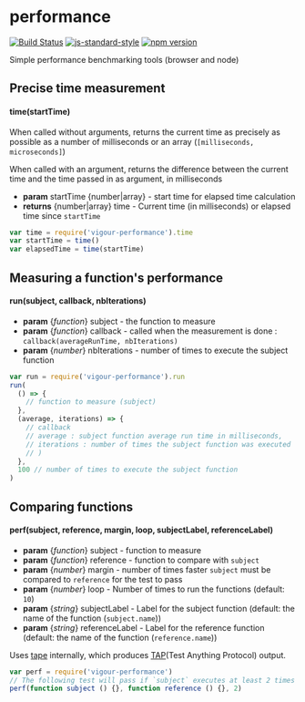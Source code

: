 # performance
<!-- VDOC.badges travis; standard; npm -->
<!-- DON'T EDIT THIS SECTION (including comments), INSTEAD RE-RUN `vdoc` TO UPDATE -->
[![Build Status](https://travis-ci.org/vigour-io/performance.svg?branch=master)](https://travis-ci.org/vigour-io/performance)
[![js-standard-style](https://img.shields.io/badge/code%20style-standard-brightgreen.svg)](http://standardjs.com/)
[![npm version](https://badge.fury.io/js/vigour-performance.svg)](https://badge.fury.io/js/vigour-performance)
<!-- VDOC END -->

Simple performance benchmarking tools (browser and node)

## Precise time measurement
<!--VDOC.jsdoc time -->
<!-- DON'T EDIT THIS SECTION (including comments), INSTEAD RE-RUN `vdoc` TO UPDATE -->
#### time(startTime)

When called without arguments, returns the current time as precisely as possible as a number of milliseconds or an array (`[milliseconds, microseconds]`)

When called with an argument, returns the difference between the current time and the time passed in as argument, in milliseconds
- **param** startTime {number|array} - start time for elapsed time calculation
- **returns** {number|array} time - Current time (in milliseconds) or elapsed time since `startTime`
<!-- VDOC END -->

```javascript
var time = require('vigour-performance').time
var startTime = time()
var elapsedTime = time(startTime)
```

## Measuring a function's performance
<!-- VDOC.jsdoc run -->
<!-- DON'T EDIT THIS SECTION (including comments), INSTEAD RE-RUN `vdoc` TO UPDATE -->
#### run(subject, callback, nbIterations)
- **param** {*function*} subject - the function to measure
- **param** {*function*} callback - called when the measurement is done : `callback(averageRunTime, nbIterations)`
- **param** {*number*} nbIterations - number of times to execute the subject function
<!-- VDOC END -->

```javascript
var run = require('vigour-performance').run
run(
  () => {
    // function to measure (subject)
  },
  (average, iterations) => {
    // callback
    // average : subject function average run time in milliseconds,
    // iterations : number of times the subject function was executed
    // )
  },
  100 // number of times to execute the subject function
)
```

## Comparing functions
<!-- VDOC.jsdoc perf -->
<!-- DON'T EDIT THIS SECTION (including comments), INSTEAD RE-RUN `vdoc` TO UPDATE -->
#### perf(subject, reference, margin, loop, subjectLabel, referenceLabel)
- **param** {*function*} subject - function to measure
- **param** {*function*} reference - function to compare with `subject`
- **param** {*number*} margin - number of times faster `subject` must be compared to `reference` for the test to pass
- **param** {*number*} loop - Number of times to run the functions (default: `10`)
- **param** {*string*} subjectLabel - Label for the subject function (default: the name of the function (`subject.name`))
- **param** {*string*} referenceLabel - Label for the reference function (default: the name of the function (`reference.name`))
<!-- VDOC END -->
Uses [tape](https://www.npmjs.com/package/tape) internally, which produces [TAP](https://testanything.org/)(Test Anything Protocol) output.

```javascript
var perf = require('vigour-performance')
// The following test will pass if `subject` executes at least 2 times as fast as `reference`
perf(function subject () {}, function reference () {}, 2)
```
